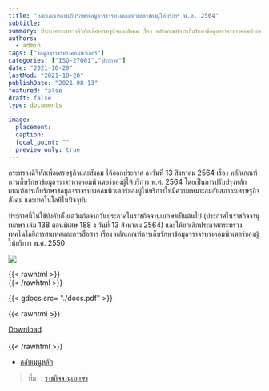 ```yaml
---
title: "หลักเกณฑ์การเก็บรักษาข้อมูลจราจรทางคอมพิวเตอร์ของผู้ให้บริการ พ.ศ. 2564"
subtitle:
summary: ประกาศกระทรวงดิจิทัลเพื่อเศรษฐกิจและสังคม เรื่อง หลักเกณฑ์การเก็บรักษาข้อมูลจราจรทางคอมพิวเตอร์ของผู้ให้บริการ พ.ศ. 2564
authors:
  - admin
tags: ["ข้อมูลจราจรทางคอมพิวเตอร์"]
categories: ["ISO-27001","ประกาศ"]
date: "2021-10-20"
lastMod: "2021-10-20"
publishDate: "2021-08-13"
featured: false
draft: false
type: documents

image:
  placement:
  caption:
  focal_point: ""
  preview_only: true
---
```


กระทรวงดิจิทัลเพื่อเศรษฐกิจและสังคม ได้ออกประกาศ ลงวันที่ 13 สิงหาคม 2564 เรื่อง หลักเกณฑ์การเก็บรักษาข้อมูลจราจรทางคอมพิวเตอร์ของผู้ให้บริการ พ.ศ. 2564 โดยเป็นการปรับปรุงหลักเกณฑ์การเก็บรักษาข้อมูลจราจรทางคอมพิวเตอร์ของผู้ให้บริการให้มีความเหมาะสมกับสภาวะเศรษฐกิจ สังคม และเทคโนโลยีในปัจจุบัน

ประกาศนี้ให้ใช้บังคับตั้งแต่วันถัดจากวันประกาศในราชกิจจานุเบกษาเป็นต้นไป (ประกาศในราชกิจจานุเบกษา เล่ม 138 ตอนพิเศษ 188 ง วันที่ 13 สิงหาคม 2564) และให้ยกเลิกประกาศกระทรวงเทคโนโลยีสารสนเทศและการสื่อสาร เรื่อง หลักเกณฑ์การเก็บรักษาข้อมูลจราจรทางคอมพิวเตอร์ของผู้ให้บริการ พ.ศ. 2550

![](img-01.jpg)


{{< rawhtml >}}
<br>
{{< /rawhtml >}}

{{< gdocs src= "./docs.pdf" >}}

{{< rawhtml >}}
<br>


<div class="article-tags">
<a class="badge badge-danger" href="./docs.pdf" target="_blank" id="download_files_new">Download</a>

</div>
 <br>
{{< /rawhtml >}}

- [กลับเมนูหลัก](../../section/)

> ที่มา : [ราชกิจจานุเบกษา](http://www.ratchakitcha.soc.go.th/DATA/PDF/2564/E/188/T_0009.PDF)